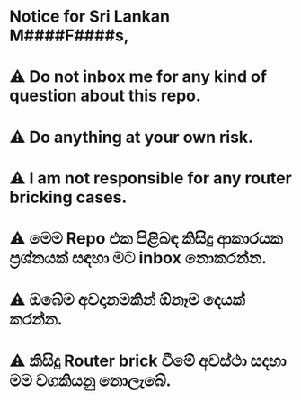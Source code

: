 
# Notice for Sri Lankan M####F####s,
# ⚠️ Do not inbox me for any kind of question about this repo. 
# ⚠️ Do anything at your own risk.
# ⚠️ I am not responsible for any router bricking cases.
# ⚠️ මෙම Repo එක පිළිබඳ කිසිදු ආකාරයක ප්‍රශ්නයක් සඳහා මට inbox නොකරන්න.
# ⚠️ ඔබේම අවදානමකින් ඕනෑම දෙයක් කරන්න.
# ⚠️ කිසිදු Router brick වීමේ අවස්ථා සදහා මම වගකියනු නොලැබේ.
